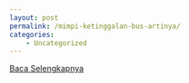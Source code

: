 ```yaml
---
layout: post
permalink: /mimpi-ketinggalan-bus-artinya/
categories:
    - Uncategorized
---
```


[Baca Selengkapnya](/09)